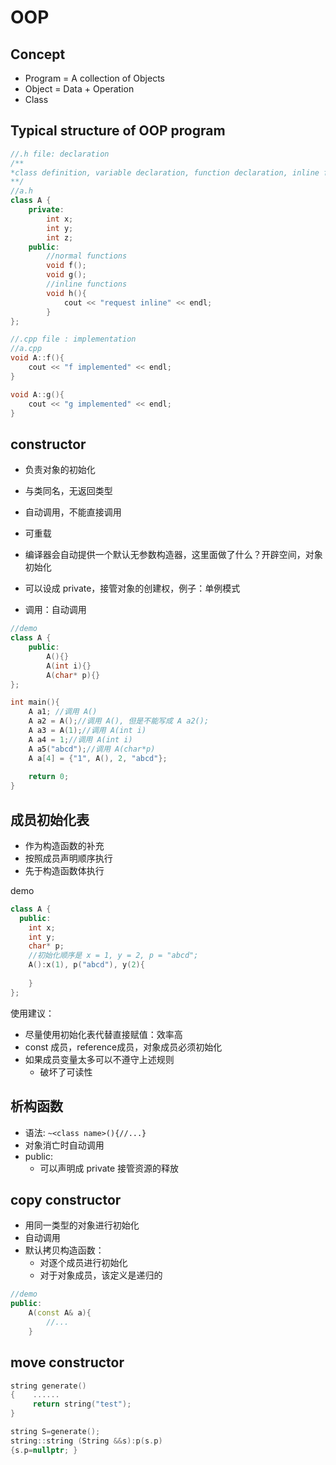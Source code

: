 # OOP

## Concept

- Program = A collection of Objects
- Object = Data + Operation
- Class

## Typical structure of OOP program

```cpp
//.h file: declaration
/**
*class definition, variable declaration, function declaration, inline function
**/
//a.h
class A {
    private:
    	int x;
    	int y;
    	int z;
    public:
    	//normal functions
    	void f();
    	void g();
    	//inline functions
    	void h(){
            cout << "request inline" << endl;
        }
};
```

```cpp
//.cpp file : implementation
//a.cpp
void A::f(){
    cout << "f implemented" << endl;
}

void A::g(){
    cout << "g implemented" << endl;
}
```

## constructor

- 负责对象的初始化
- 与类同名，无返回类型
- 自动调用，不能直接调用
- 可重载
- 编译器会自动提供一个默认无参数构造器，这里面做了什么？开辟空间，对象初始化
- 可以设成 private，接管对象的创建权，例子：单例模式

- 调用：自动调用

```cpp
//demo
class A {
    public:
    	A(){}
    	A(int i){}
    	A(char* p){}
};

int main(){
    A a1; //调用 A()
    A a2 = A();//调用 A(), 但是不能写成 A a2();
    A a3 = A(1);//调用 A(int i)
    A a4 = 1;//调用 A(int i)
    A a5("abcd");//调用 A(char*p)
    A a[4] = {"1", A(), 2, "abcd"};
    
    return 0;
}
```

## 成员初始化表

- 作为构造函数的补充
- 按照成员声明顺序执行
- 先于构造函数体执行

demo

```cpp
class A {
  public:
    int x;
    int y;
    char* p;
    //初始化顺序是 x = 1, y = 2, p = "abcd";
    A():x(1), p("abcd"), y(2){
        
    }
};
```

使用建议：

- 尽量使用初始化表代替直接赋值：效率高
- const 成员，reference成员，对象成员必须初始化
- 如果成员变量太多可以不遵守上述规则
  - 破坏了可读性

## 析构函数

- 语法: `~<class name>(){//...}`
- 对象消亡时自动调用
- public:
  - 可以声明成 private 接管资源的释放

## copy constructor

- 用同一类型的对象进行初始化
- 自动调用
- 默认拷贝构造函数：
  - 对逐个成员进行初始化
  - 对于对象成员，该定义是递归的

```cpp
//demo
public:
	A(const A& a){
        //...
    }
```

## move constructor

```cpp
string generate()
{    ......
     return string("test");
}

string S=generate();
string::string (String &&s):p(s.p)
{s.p=nullptr; }
```

